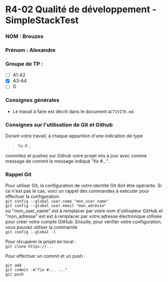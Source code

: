 # R4-02 Qualité de développement - SimpleStackTest

### NOM : Brouzes
### Prénom : Alexandre
### Groupe de TP :
- [ ] A1-A2
- [X] A3-A4
- [ ] D

### Consignes générales

- Le travail à faire est décrit dans le document `ACTIVITE.md`.


### Consignes sur l'utilisation de Git et Github

Durant votre travail, à chaque apparition d'une indication de type

> fix #…

commitez et pushez sur Github votre projet mis à jour avec comme message de commit le message indiqué "fix #...".

### Rappel Git

Pour utiliser Git, la configuration de votre identité Git doit être opérante. 
Si ce n'est pas le cas, voici un rappel des commandes à exécuter pour effectuer
la configuration.  
`git config --global user.name "mon_user_name"`  
`git config --global user.email "mon_adresse"`  
où "mon_user_name" est à remplacer par votre nom d'utilisateur GitHub et "mon_adresse" est est à remplacer par votre 
adresse électronique utilisée pour créer votre compte GitHub. Ensuite, pour vérifier votre configuration, vous pouvez 
utiliser la commande  
`git config --global -l`

Pour récupérer le projet en local :  
`git clone https://...`

Pour effectuer un commit et un push :

`git add .`  
`git commit -m"fix #... ..."`  
`git push`
